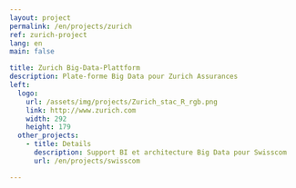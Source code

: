 ```yaml
---
layout: project
permalink: /en/projects/zurich
ref: zurich-project
lang: en
main: false

title: Zurich Big-Data-Plattform
description: Plate-forme Big Data pour Zurich Assurances
left:
  logo:
    url: /assets/img/projects/Zurich_stac_R_rgb.png
    link: http://www.zurich.com
    width: 292
    height: 179
  other_projects:
    - title: Details
      description: Support BI et architecture Big Data pour Swisscom
      url: /en/projects/swisscom

---
```

